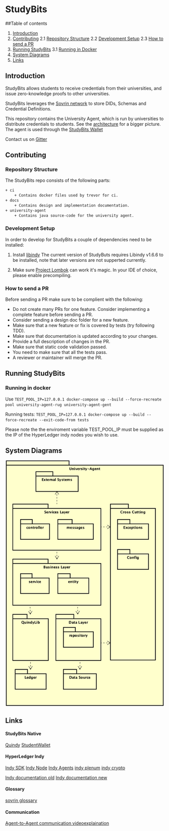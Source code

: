 # StudyBits

##Table of contents
1. [Introduction](#introduction)
2. [Contributing](#contributing)
    2.1 [Repository Structure](#structure)
    2.2 [Development Setup](#dev)
    2.3 [How to send a PR](#pullrequests)
3. [Running StudyBits](#running)
    3.1 [Running in Docker](#RunInDocker)
4. [System Diagrams](#diagrams)
5. [Links](#links)


## Introduction <a name="introduction"></a>
StudyBits allows students to receive credentials from their universities, and issue zero-knowledge proofs to other universities.

StudyBits leverages the [Sovrin network](https://sovrin.org/) to store DIDs, Schemas and Credential Definitions.

This repository contains the University Agent, which is run by universities to distribute credentials to students. See the [architecture](https://github.com/Quintor/StudyBits/wiki/StudyBits-v0.3-architecture) for a bigger picture.
The agent is used through the [StudyBits Wallet](https://github.com/Quintor/StudyBitsWallet)


Contact us on [Gitter](https://gitter.im/StudyBits/Lobby)


## Contributing <a name="contributing"></a>

### Repository Structure <a name="structure"></a>

The StudyBits repo consists of the following parts:

```
+ ci
    + Contains docker files used by trevor for ci.
+ docs
    + Contains design and implementation documentation.
+ university-agent
    + Contains java source-code for the university agent.
```

### Development Setup <a name="dev"></a>

In order to develop for StudyBits a couple of dependencies need to be installed:

1. Install [libindy](https://github.com/hyperledger/indy-sdk/tree/master/libindy)
    The current version of StudyButs requires Libindy v1.6.6 to be installed, note that later versions are not supperted currently.

2. Make sure [Project Lombok](https://projectlombok.org/) can work it's magic. In your IDE of choice, please enable precompiling.

### How to send a PR <a name="pullrequests"></a>

Before sending a PR make sure to be complient with the following:

+ Do not create many PRs for one feature. Consider implementing a complete feature before sending a PR. 
+ Consider sending a design doc folder for a new feature.
+ Make sure that a new feature or fix is covered by tests (try following TDD).
+ Make sure that documentation is updated according to your changes.
+ Provide a full description of changes in the PR.
+ Make sure that static code validation passed.
+ You need to make sure that all the tests pass.
+ A reviewer or maintainer will merge the PR.

## Running StudyBits <a name="running"></a>

### Running in docker <a name="RunInDocker"></a>

Use `TEST_POOL_IP=127.0.0.1 docker-compose up --build --force-recreate pool university-agent-rug university-agent-gent` 

Running tests: `TEST_POOL_IP=127.0.0.1 docker-compose up --build --force-recreate --exit-code-from tests`

Please note the the enviroment variable TEST_POOL_IP must be supplied as the IP of the HyperLedger indy nodes you wish to use.

## System Diagrams <a name="diagrams"></a>

![PackageModel](/docs/images/PackageDiagramAgent.png "UniversityAgent Package Diagram")

## Links <a name="links"></a>

#### StudyBits Native
[Quindy](https://github.com/Quintor/quindy)
[StudentWallet](https://github.com/Quintor/StudyBitsWallet)

#### HyperLedger Indy
[Indy SDK](https://github.com/hyperledger/indy-sdk)
[Indy Node](https://github.com/hyperledger/indy-node)
[Indy Agents](https://github.com/hyperledger/indy-agent)
[indy plenum](https://github.com/hyperledger/indy-plenum/tree/master/docs)
[indy crypto](https://github.com/hyperledger/indy-crypto/blob/master/README.md)

[Indy documentation old](https://wiki-archive.hyperledger.org/projects/indy/documentation)
[Indy documentation new](https://hyperledger-indy.readthedocs.io/en/latest/)

#### Glossary
[sovrin glossary](https://docs.google.com/document/d/1giOzpTFXypJ6bAUp_6g93kYOEiNa5eWI1KeIg6wb598/edit)

#### Communication 
[Agent-to-Agent communication videoexplaination](https://drive.google.com/file/d/1PHAy8dMefZG9JNg87Zi33SfKkZvUvXvx/view)


